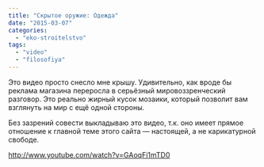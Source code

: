 ```yaml
---
title: "Скрытое оружие: Одежда"
date: "2015-03-07"
categories: 
  - "eko-stroitelstvo"
tags: 
  - "video"
  - "filosofiya"
---
```


Это видео просто снесло мне крышу. Удивительно, как вроде бы реклама магазина переросла в серьёзный мировоззренческий разговор. Это реально жирный кусок мозаики, который позволит вам взглянуть на мир с ещё одной стороны.

Без зазрений совести выкладываю это видео, т.к. оно имеет прямое отношение к главной теме этого сайта — настоящей, а не карикатурной свободе.

http://www.youtube.com/watch?v=GAoqFi1mTD0
